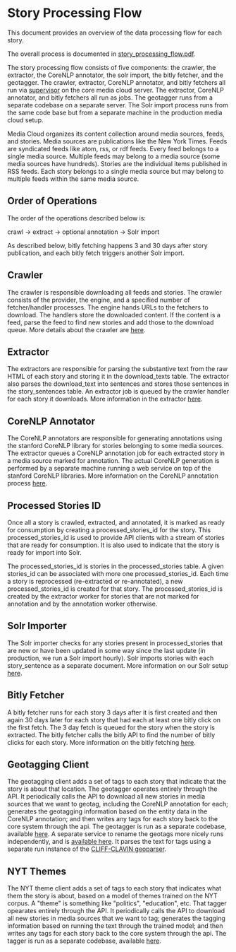 Story Processing Flow
=====================

This document provides an overview of the data processing flow for each story.

The overall process is documented in [story_processing_flow.pdf](diagrams/story_processing_flow.pdf).

The story processing flow consists of five components: the crawler, the extractor, the CoreNLP annotator, the solr
import, the bitly fetcher, and the geotagger.  The crawler, extractor, CoreNLP annotator, and bitly fetchers all run via
[supervisor](supervisor.markdown)  on the core media cloud server.  The extractor, CoreNLP annotator, and bitly fetchers
all run as jobs. The geotagger runs from a separate codebase on a separate server.  The Solr import process runs from
the same code base but from a separate machine in the production media cloud setup.

Media Cloud organizes its content collection around media sources, feeds, and stories.  Media sources are publications
like the New York Times.  Feeds are syndicated feeds like atom, rss, or rdf feeds.  Every feed belongs to a single media
source.  Multiple feeds may belong to a media source (some media sources have hundreds).  Stories are the individual
items published in RSS feeds.  Each story belongs to a single media source but may belong to multiple feeds within
the same media source.

Order of Operations
------------------

The order of the operations described below is:

crawl -> extract -> optional annotation -> Solr import

As described below, bitly fetching happens 3 and 30 days after story publication, and each bitly fetch triggers another Solr import.

Crawler
-------

The crawler is responsible downloading all feeds and stories.  The crawler consists of the provider, the engine, and
a specified number of fetcher/handler processes.  The engine hands URLs to the fetchers to download.  The handlers
store the downloaded content.  If the content is a feed, parse the feed to find new stories and add those to the
download queue.  More details about the crawler are [here](crawler.markdown).

Extractor
---------

The extractors are responsible for parsing the substantive text from the raw HTML of each story and storing it in the
download_texts table.  The extractor also parses the download_text into sentences and stores those sentences in the
story_sentences table.  An extractor job is queued by the crawler handler for each story it downloads.  More
information in the extractor [here](extractor.markdown).

CoreNLP Annotator
-----------------

The CoreNLP annotators are responsible for generating annotations using the stanford CoreNLP library for stories
belonging to some media sources.  The extractor queues a CoreNLP annotation job for each extracted story in a media
source marked for annotation. The actual CoreNLP generation is performed by a separate machine running a web service on
top of the stanford CoreNLP libraries.  More information on the CoreNLP annotation process [here](corenlp.markdown).

Processed Stories ID
--------------------
Once all a story is crawled, extracted, and annotated, it is marked as ready for consumption by creating a
processed_stories_id for the story.  This processed_stories_id is used to provide API clients with a stream of stories
that are ready for consumption.  It is also used to indicate that the story is ready for import into Solr.  

The processed_stories_id is stories in the processed_stories table.  A given stories_id can be associated with more
one processed_stories_id.  Each time a story is reprocessed (re-extracted or re-annotated), a new processed_stories_id
is created for that story.  The processed_stories_id is created by the extractor worker for stories that are not marked
for annotation and by the annotation worker otherwise.

Solr Importer
-------------

The Solr importer checks for any stories present in processed_stories that are new or have been updated
in some way since the last update (in production, we run a Solr import hourly).  Solr imports stories with each
story_sentence as a separate document.  More information on our Solr setup [here](solr.markdown).

Bitly Fetcher
-------------

A bitly fetcher runs for each story 3 days after it is first created and then again 30 days later for each story that
had each at least one bitly click on the first fetch.  The 3 day fetch is queued for the story when the story is
extracted.  The bitly fetcher calls the bitly API to find the number of bitly clicks for each story.  More information
on the bitly fetching [here](bitly.markdown).

Geotagging Client
-----------------
The geotagging client adds a set of tags to each story that indicate that the story is about that location.  The
geotagger operates entirely through the API.  It periodically calls the API to download all new stories in media sources
that we want to geotag, including the CoreNLP annotation for each; generates the geotagging information based on the
entity data in the CoreNLP annotation; and then writes any tags for each story back to the core system through the api.
The geotagger is run as a separate codebase, available
[here](https://github.com/mitmedialab/MediaCloud-GeoCoder).  A separate service to rename the geotags more nicely runs independently, and is [available here](https://github.com/mitmedialab/MediaCloud-GeoTag-Labeller). It parses the text for tags using a separate run instance of the [CLIFF-CLAVIN geoparser](https://github.com/mitmedialab/MediaCloud-GeoCoder).

NYT Themes
----------
The NYT theme client adds a set of tags to each story that indicates what them the story is about, based on a model of 
themes trained on the NYT corpus. A "theme" is something like "politics", "education", etc. That tagger opearates entirely 
through the API.  It periodically calls the API to download all new stories in media sources that we want to tag; generates
the tagging information based on running the text through the trained model; and then writes any tags for each story back
to the core system through the api.
The tagger is run as a separate codebase, available
[here](https://github.com/mitmedialab/MediaCloud-NewsLabeller).
